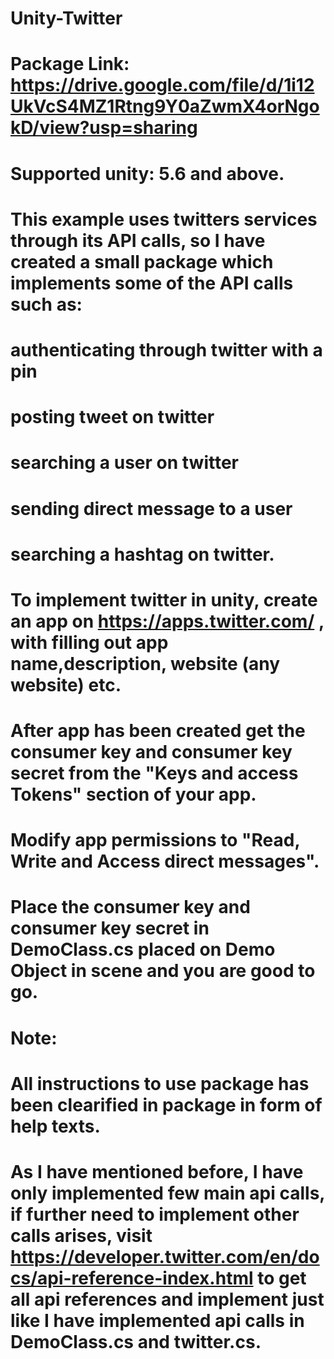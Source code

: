 # Unity-Twitter

# Package Link: https://drive.google.com/file/d/1i12UkVcS4MZ1Rtng9Y0aZwmX4orNgokD/view?usp=sharing
# Supported unity: 5.6 and above.

# This example uses twitters services through its API calls, so I have created a small package which implements some of the API calls such as:

# authenticating through twitter with a pin
# posting tweet on twitter
# searching a user on twitter
# sending direct message to a user
# searching a hashtag on twitter.

# To implement twitter in unity, create an app on https://apps.twitter.com/ , with filling out app name,description, website (any website) etc.
# After app has been created get the consumer key and consumer key secret from the "Keys and access Tokens" section of your app.
# Modify app permissions to "Read, Write and Access direct messages".
# Place the consumer key and consumer key secret in DemoClass.cs placed on Demo Object in scene and you are good to go.

# Note:
# All instructions to use package has been clearified in package in form of help texts.
# As I have mentioned before, I have only implemented few main api calls, if further need to implement other calls arises, visit https://developer.twitter.com/en/docs/api-reference-index.html to get all api references and implement just like I have implemented api calls in DemoClass.cs and twitter.cs.
